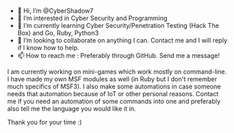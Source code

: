 - 👋 Hi, I’m @CyberShadow7
- 👀 I’m interested in Cyber Security and Programming
- 🌱 I’m currently learning Cyber Security/Penetration Testing (Hack The Box) and Go, Ruby, Python3
- 💞️ I’m looking to collaborate on anything I can. Contact me and I will reply if I know how to help.
- 📫 How to reach me : Preferably through GitHub. Send me a message!

I am currently working on mini-games which work mostly on command-line. I have made my own MSF modules as well (in Ruby but I don't remember much specifics of MSF3).
I also make some automations in case someone needs that automation because of IoT or other personal reasons.
Contact me if you need an automation of some commands into one and preferably also tell me the language you would like it in.


Thank you for your time :)

<!---
CyberShadow7/CyberShadow7 is a ✨ special ✨ repository because its `README.md` (this file) appears on your GitHub profile.
You can click the Preview link to take a look at your changes.
--->
